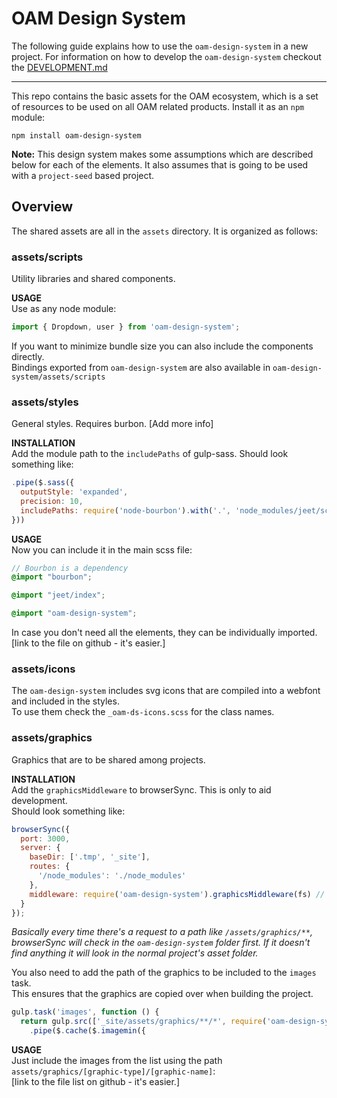 # OAM Design System

The following guide explains how to use the `oam-design-system` in a new project. For information on how to develop the `oam-design-system` checkout the [DEVELOPMENT.md](DEVELOPMENT.md)  

---

This repo contains the basic assets for the OAM ecosystem, which is a set of resources to be used on all OAM related products.
Install it as an `npm` module:
```
npm install oam-design-system
```

**Note:**
This design system makes some assumptions which are described below for each of the elements.
It also assumes that is going to be used with a `project-seed` based project.

## Overview

The shared assets are all in the `assets` directory. It is organized as follows:

### assets/scripts
Utility libraries and shared components.

**USAGE**  
Use as any node module:
```js
import { Dropdown, user } from 'oam-design-system';
```
If you want to minimize bundle size you can also include the components directly.  
Bindings exported from `oam-design-system` are also available in `oam-design-system/assets/scripts`

### assets/styles
General styles. Requires burbon. [Add more info]

**INSTALLATION**  
Add the module path to the `includePaths` of gulp-sass. Should look something like:
```js
.pipe($.sass({
  outputStyle: 'expanded',
  precision: 10,
  includePaths: require('node-bourbon').with('.', 'node_modules/jeet/scss', require('oam-design-system').scssPath)
}))
```

**USAGE**  
Now you can include it in the main scss file:
```scss
// Bourbon is a dependency
@import "bourbon";

@import "jeet/index";

@import "oam-design-system";
```
In case you don't need all the elements, they can be individually imported.  
[link to the file on github - it's easier.]

### assets/icons
The `oam-design-system` includes svg icons that are compiled into a webfont and included in the styles.  
To use them check the `_oam-ds-icons.scss` for the class names.

### assets/graphics
Graphics that are to be shared among projects.

**INSTALLATION**  
Add the `graphicsMiddleware` to browserSync. This is only to aid development.  
Should look something like:
```js
browserSync({
  port: 3000,
  server: {
    baseDir: ['.tmp', '_site'],
    routes: {
      '/node_modules': './node_modules'
    },
    middleware: require('oam-design-system').graphicsMiddleware(fs) // <<< This line
  }
});
```
*Basically every time there's a request to a path like `/assets/graphics/**`, browserSync will check in the `oam-design-system` folder first. If it doesn't find anything it will look in the normal project's asset folder.*

You also need to add the path of the graphics to be included to the `images` task.  
This ensures that the graphics are copied over when building the project.
```js
gulp.task('images', function () {
  return gulp.src(['_site/assets/graphics/**/*', require('oam-design-system').graphicsPath + '/**/*'])
    .pipe($.cache($.imagemin({
```

**USAGE**  
Just include the images from the list using the path `assets/graphics/[graphic-type]/[graphic-name]`:  
[link to the file list on github - it's easier.]